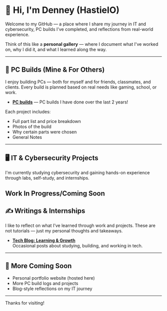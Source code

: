 # 👋 Hi, I'm Denney (HastieIO)

Welcome to my GitHub — a place where I share my journey in IT and cybersecurity, PC builds I've completed, and reflections from real-world experience.

Think of this like a **personal gallery** — where I document what I've worked on, why I did it, and what I learned along the way.

---

## 🔧 PC Builds (Mine & For Others)

I enjoy building PCs — both for myself and for friends, classmates, and clients. Every build is planned based on real needs like gaming, school, or work.

- **[PC builds](https://github.com/HastieIO/gaming-pc-builds)** — PC builds I have done over the last 2 years!

Each project includes:
- Full part list and price breakdown
- Photos of the build
- Why certain parts were chosen
- General Notes

---

## 🖥️ IT & Cybersecurity Projects

I'm currently studying cybersecurity and gaining hands-on experience through labs, self-study, and internships.

**Work In Progress/Coming Soon**
---

## ✍️ Writings & Internships

I like to reflect on what I’ve learned through work and projects. These are not tutorials — just my personal thoughts and takeaways.


- **[Tech Blog: Learning & Growth](https://github.com/HastieIO/writings)**  
  Occasional posts about studying, building, and working in tech.

---

## 🔗 More Coming Soon
- Personal portfolio website (hosted here)
- More PC build logs and projects
- Blog-style reflections on my IT journey

---

Thanks for visiting!

